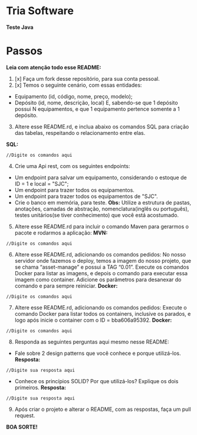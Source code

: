 # Tria Software

**Teste Java**


# Passos
**Leia com atenção todo esse README:**
1. [x] Faça um fork desse repositório, para sua conta pessoal.
2. [x] Temos o seguinte cenário, com essas entidades:
* Equipamento (id, código, nome, preço, modelo);
* Depósito (id, nome, descrição, local)
E, sabendo-se que 1 depósito possui N equipamentos, e que 1 equipamento pertence somente a 1 depósito.

3. Altere esse README.rd, e inclua abaixo os comandos SQL para criação das tabelas, respeitando o relacionamento entre elas.

 **SQL:**
 ```
 //Digite os comandos aqui
 ```

4. Crie uma Api rest, com os seguintes endpoints:
* Um endpoint para salvar um equipamento, considerando o estoque de ID = 1 e local = "SJC";
* Um endpoint para trazer todos os equipamentos.
* Um endpoint para trazer todos os equipamentos de "SJC".
* Crie o banco em memória, para teste.
**Obs:** Utilize a estrutura de pastas, anotações, camadas de abstração, nomenclatura(inglês ou português), testes unitários(se tiver conhecimento) que você está acostumado.

5. Altere esse README.rd para incluir o comando Maven para gerarmos o pacote e rodarmos a aplicação:
 **MVN:**
 ```
 //Digite os comandos aqui
 ```

6. Altere esse README.rd, adicionando os comandos pedidos:
No nosso servidor onde fazemos o deploy, temos a imagem do nosso projeto, que se chama “asset-manage” e possui a TAG “0.01”. Execute os comandos Docker para listar as imagens, e depois o comando para executar essa imagem como container. Adicione os parâmetros para desanexar do comando e para sempre reiniciar.
 **Docker:**
 ```
 //Digite os comandos aqui
 ```

7. Altere esse README.rd, adicionando os comandos pedidos:
Execute o comando Docker para listar todos os containers, inclusive os parados, e logo após inicie o container com o ID = bba606a95392.
 **Docker:**
 ```
 //Digite os comandos aqui
 ```
 8. Responda as seguintes perguntas aqui mesmo nesse README:
* Fale sobre 2 design patterns que você conhece e porque utilizá-los.
**Resposta:**
 ```
 //Digite sua resposta aqui
 ```
* Conhece os princípios SOLID? Por que utilizá-los? Explique os dois primeiros.
**Resposta:**
 ```
 //Digite sua resposta aqui
 ```
9. Após criar o projeto e alterar o README, com as respostas, faça um pull request.

**BOA SORTE!**

